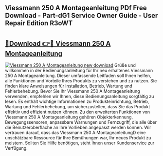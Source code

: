 ## Viessmann 250 A Montageanleitung PDf Free Download - Part-dG1 Service Owner Guide - User Repair Edition R3oWT

# <h2><a href="http://df88v8z.blite.top/?on=Viessmann+250+A+Montageanleitung">🔗Download 👉🔴 Viessmann 250 A Montageanleitung</a></h2>

[![Viessmann 250 A Montageanleitung new download](https://i.imgur.com/lujVjoI.png)](http://df88v8z.blite.top/?on=Viessmann+250+A+Montageanleitung)
Grüße und willkommen in der Bedienungsanleitung für Ihr neu erhaltenes Viessmann 250 A Montageanleitung. Dieser umfassende Leitfaden soll Ihnen helfen, alle Funktionen und Vorteile Ihres Produkts zu verstehen und zu nutzen. Sie finden klare Anweisungen für Installation, Betrieb, Wartung und Fehlerbehebung. Bevor Sie Ihr Viessmann 250 A Montageanleitung verwenden, empfehlen wir Ihnen, diese Bedienungsanleitung sorgfältig zu lesen. Es enthält wichtige Informationen zu Produkteinrichtung, Betrieb, Wartung und Fehlerbehebung, um sicherzustellen, dass Sie das Produkt effektiv und effizient nutzen können. Zu den erweiterten Funktionen von Viessmann 250 A Montageanleitung gehören Objekterkennung, Bewegungssensoren, anpassbare Warnungen und Fernzugriff, die alle über die Benutzeroberfläche an Ihre Vorlieben angepasst werden können. Wir vertrauen darauf, dass das Viessmann 250 A MontageanleitungD eine unschätzbare Ressource für Ihre Bemühungen war, Ihr neues Produkt zu meistern. Sollten Sie Hilfe benötigen, steht Ihnen unser Kundenservice zur Verfügung.
